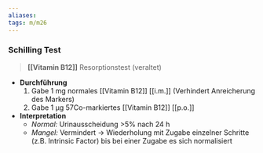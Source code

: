```yaml
---
aliases: 
tags: m/m26
---
```

### Schilling Test
> **[[Vitamin B12]]** Resorptionstest (veraltet)
- **Durchführung**
	1. Gabe 1 mg normales [[Vitamin B12]] [[i.m.]] (Verhindert Anreicherung des Markers)
	2. Gabe 1 μg 57Co-markiertes [[Vitamin B12]] [[p.o.]]
- **Interpretation**
	- *Normal:* Urinausscheidung >5% nach 24 h
	- *Mangel:* Vermindert → Wiederholung mit Zugabe einzelner Schritte (z.B. Intrinsic Factor) bis bei einer Zugabe es sich normalisiert